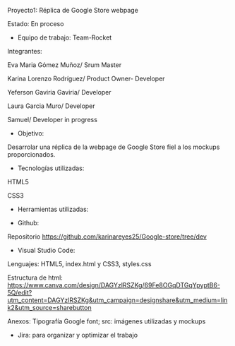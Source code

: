 Proyecto1: Réplica de Google Store webpage 

Estado: En proceso 

 

- Equipo de trabajo: Team-Rocket 

Integrantes:  

Eva Maria Gómez Muñoz/ Srum Master 

Karina Lorenzo Rodríguez/ Product Owner- Developer 

Yeferson Gaviria Gaviria/ Developer 

Laura Garcia Muro/ Developer 

Samuel/ Developer in progress 

 

- Objetivo: 

Desarrolar una réplica de la webpage de Google Store fiel a los mockups proporcionados. 

 

- Tecnologías utilizadas: 

HTML5 

CSS3 

 

- Herramientas utilizadas: 

* Github:  

Repositorio https://github.com/karinareyes25/Google-store/tree/dev 

* Visual Studio Code:  

Lenguajes: HTML5, index.html y CSS3, styles.css 

Estructura de html: 
https://www.canva.com/design/DAGYzlRSZKg/69Fe8OGqDTGqYpyptB6-5Q/edit?utm_content=DAGYzlRSZKg&utm_campaign=designshare&utm_medium=link2&utm_source=sharebutton

Anexos: Tipografía Google font; src: imágenes utilizadas y mockups 

* Jira: para organizar y optimizar el trabajo 

 

 

